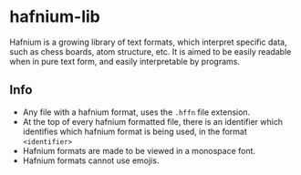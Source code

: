 # hafnium-lib
Hafnium is a growing library of text formats, which interpret specific data, such as chess boards, atom structure, etc. It is aimed to be easily readable when in pure text form, and easily interpretable by programs.
## Info
- Any file with a hafnium format, uses the `.hffn` file extension.
- At the top of every hafnium formatted file, there is an identifier which identifies which hafnium format is being used, in the format `<identifier>`
- Hafnium formats are made to be viewed in a monospace font.
- Hafnium formats cannot use emojis.
